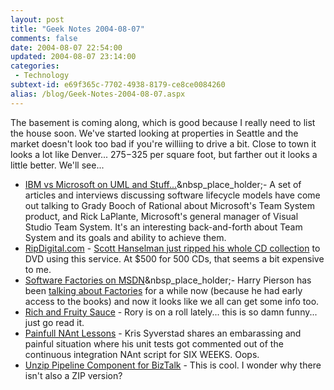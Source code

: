 ```yaml
---
layout: post
title: "Geek Notes 2004-08-07"
comments: false
date: 2004-08-07 22:54:00
updated: 2004-08-07 23:14:00
categories:
 - Technology
subtext-id: e69f365c-7702-4938-8179-ce8ce0084260
alias: /blog/Geek-Notes-2004-08-07.aspx
---
```



The basement is coming along, which is good because I really need to list the house soon. We've started looking at properties in Seattle and the market doesn't look too bad if you're williing to drive a bit. Close to town it looks a lot like Denver... $275-$325 per square foot, but farther out it looks a little better. We'll see...

  * [IBM vs Microsoft on UML and Stuff...](http://www.theserverside.net/news/thread.tss?thread_id=27769)&nbsp_place_holder;- A set of articles and interviews discussing software lifecycle models have come out talking to Grady Booch of Rational about Microsoft's Team System product, and Rick LaPlante, Microsoft's general manager of Visual Studio Team System. It's an interesting back-and-forth about Team System and its goals and ability to achieve them.
  * [RipDigital.com](http://www.ripdigital.com/) - [Scott Hanselman just ripped his whole CD collection](http://www.hanselman.com/blog/PermaLink.aspx?guid=2cc53d8e-fab8-424e-b080-81f69b6da086) to DVD using this service. At $500 for 500 CDs, that seems a bit expensive to me.
  * [Software Factories on MSDN](http://msdn.microsoft.com/architecture/overview/softwarefactories/)&nbsp_place_holder;- Harry Pierson has been [talking about Factories](http://devhawk.net/PermaLink.aspx?guid=09f68056-41ce-42ab-a64a-7f36d825242c) for a while now (because he had early access to the books) and now it looks like we all can get some info too.
  * [Rich and Fruity Sauce](http://neopoleon.com/blog/posts/7469.aspx) - Rory is on a roll lately... this is so damn funny... just go read it.
  * [Painfull NAnt Lessons](http://weblogs.ilg.com/KSyverstad/archive/2004/08/06/435.aspx) - Kris Syverstad shares an embarassing and painful situation where his unit tests got commented out of the continuous integration NAnt script for SIX WEEKS. Oops.
  * [Unzip Pipeline Component for BizTalk](http://martijnh.blogspot.com/2004/08/decompression-pipeline-component-zip.html) - This is cool. I wonder why there isn't also a ZIP version?
